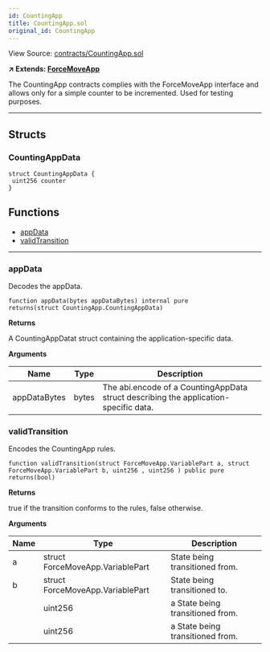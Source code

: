 ```yaml
---
id: CountingApp
title: CountingApp.sol
original_id: CountingApp
---
```


View Source: [contracts/CountingApp.sol](https://github.com/statechannels/monorepo/tree/master/packages/nitro-protocol/contracts/CountingApp.sol)

**↗ Extends: [ForceMoveApp](ForceMoveApp.md)**

The CountingApp contracts complies with the ForceMoveApp interface and allows only for a simple counter to be incremented. Used for testing purposes.

---

## Structs
### CountingAppData

```solidity
struct CountingAppData {
 uint256 counter
}
```

## Functions

- [appData](#appdata)
- [validTransition](#validtransition)

---

### appData

Decodes the appData.

```solidity
function appData(bytes appDataBytes) internal pure
returns(struct CountingApp.CountingAppData)
```

**Returns**

A CountingAppDatat struct containing the application-specific data.

**Arguments**

| Name        | Type           | Description  |
| ------------- |------------- | -----|
| appDataBytes | bytes | The abi.encode of a CountingAppData struct describing the application-specific data. | 

### validTransition

Encodes the CountingApp rules.

```solidity
function validTransition(struct ForceMoveApp.VariablePart a, struct ForceMoveApp.VariablePart b, uint256 , uint256 ) public pure
returns(bool)
```

**Returns**

true if the transition conforms to the rules, false otherwise.

**Arguments**

| Name        | Type           | Description  |
| ------------- |------------- | -----|
| a | struct ForceMoveApp.VariablePart | State being transitioned from. | 
| b | struct ForceMoveApp.VariablePart | State being transitioned to. | 
|  | uint256 | a State being transitioned from. | 
|  | uint256 | a State being transitioned from. | 

